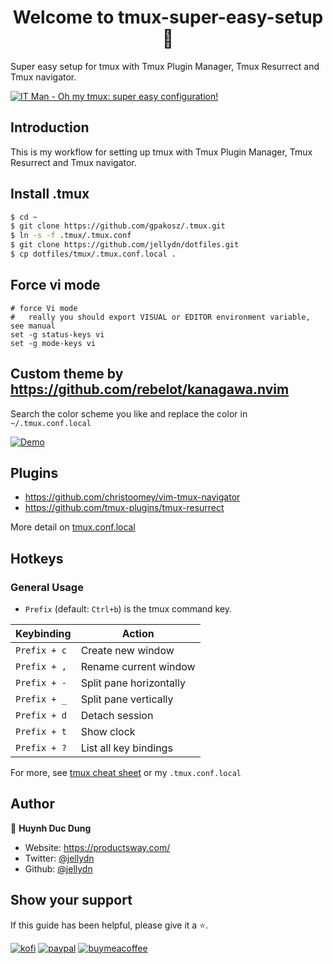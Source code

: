 <h1 align="center">Welcome to tmux-super-easy-setup 👋</h1>

<p>
  Super easy setup for tmux with Tmux Plugin Manager, Tmux Resurrect and Tmux navigator.
</p>

[![IT Man - Oh my tmux: super easy configuration!](https://i.ytimg.com/vi/vrzkCz8Vl-4/hqdefault.jpg)](https://www.youtube.com/watch?v=vrzkCz8Vl-4)

## Introduction

This is my workflow for setting up tmux with Tmux Plugin Manager, Tmux Resurrect and Tmux navigator.

## Install .tmux

```sh
$ cd ~
$ git clone https://github.com/gpakosz/.tmux.git
$ ln -s -f .tmux/.tmux.conf
$ git clone https://github.com/jellydn/dotfiles.git
$ cp dotfiles/tmux/.tmux.conf.local .
```

## Force vi mode

```
# force Vi mode
#   really you should export VISUAL or EDITOR environment variable, see manual
set -g status-keys vi
set -g mode-keys vi
```

## Custom theme by https://github.com/rebelot/kanagawa.nvim

Search the color scheme you like and replace the color in `~/.tmux.conf.local`

[![Demo](https://i.gyazo.com/445e9608bd7808912e0279f4cb67bacf.png)](https://gyazo.com/445e9608bd7808912e0279f4cb67bacf)

## Plugins

- https://github.com/christoomey/vim-tmux-navigator
- https://github.com/tmux-plugins/tmux-resurrect

More detail on [tmux.conf.local](../.tmux.conf.local)

## Hotkeys

### General Usage

- `Prefix` (default: `Ctrl+b`) is the tmux command key.

| Keybinding   | Action                  |
| ------------ | ----------------------- |
| `Prefix + c` | Create new window       |
| `Prefix + ,` | Rename current window   |
| `Prefix + -` | Split pane horizontally |
| `Prefix + _` | Split pane vertically   |
| `Prefix + d` | Detach session          |
| `Prefix + t` | Show clock              |
| `Prefix + ?` | List all key bindings   |

For more, see [tmux cheat sheet](https://github.com/gpakosz/.tmux#bindings) or my `.tmux.conf.local`

## Author

👤 **Huynh Duc Dung**

- Website: https://productsway.com/
- Twitter: [@jellydn](https://twitter.com/jellydn)
- Github: [@jellydn](https://github.com/jellydn)

## Show your support

If this guide has been helpful, please give it a ⭐️.

[![kofi](https://img.shields.io/badge/Ko--fi-F16061?style=for-the-badge&logo=ko-fi&logoColor=white)](https://ko-fi.com/dunghd)
[![paypal](https://img.shields.io/badge/PayPal-00457C?style=for-the-badge&logo=paypal&logoColor=white)](https://paypal.me/dunghd)
[![buymeacoffee](https://img.shields.io/badge/Buy_Me_A_Coffee-FFDD00?style=for-the-badge&logo=buy-me-a-coffee&logoColor=black)](https://www.buymeacoffee.com/dunghd)
